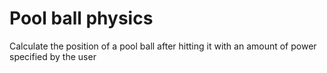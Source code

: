 # Pool ball physics

Calculate the position of a pool ball after hitting it with an amount of power specified by the user
